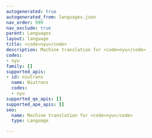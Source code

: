 ```yaml
---
autogenerated: true
autogenerated_from: languages.json
nav_order: 999
nav_exclude: true
parent: Languages
layout: language
title: <code>nyu</code>
description: Machine translation for <code>nyu</code>
codes:
- nyu
family: []
supported_apis:
- id: niutrans
  name: Niutrans
  codes:
  - nyu
supported_qe_apis: []
supported_ape_apis: []
seo:
  name: Machine translation for <code>nyu</code>
  type: Language

---
```


